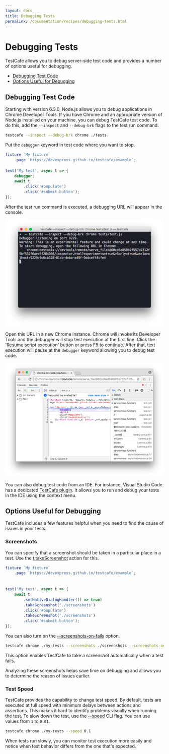 ```yaml
---
layout: docs
title: Debugging Tests
permalink: /documentation/recipes/debugging-tests.html
---
```

# Debugging Tests

TestCafe allows you to debug server-side test code and provides a number of options useful for debugging.

* [Debugging Test Code](#debugging-test-code)
* [Options Useful for Debugging](#options-useful-for-debugging)

## Debugging Test Code

Starting with version 6.3.0, Node.js allows you to debug applications in Chrome Developer Tools.
If you have Chrome and an appropriate version of Node.js installed on your machine,
you can debug TestCafe test code.
To do this, add the `--inspect` and `--debug-brk` flags to the test run command.

```sh
testcafe --inspect --debug-brk chrome ./tests
```

Put the `debugger` keyword in test code where you want to stop.

```js
fixture `My fixture`
    .page `https://devexpress.github.io/testcafe/example`;

test('My test', async t => {
    debugger;
    await t
        .click('#populate')
        .click('#submit-button');
});
```

After the test run command is executed, a debugging URL will appear in the console.

![Console with a debugging URL](../../images/debugging/server-debugging-console.png)

Open this URL in a new Chrome instance. Chrome will invoke its Developer Tools and the debugger will stop test execution at the first line.
Click the 'Resume script execution' button or press F5 to continue. After that, text execution will pause at the `debugger` keyword allowing you to debug test code.

![Chrome Developer Tools](../../images/debugging/server-debugging-chrome.png)

You can also debug test code from an IDE.
For instance, Visual Studio Code has a dedicated [TestCafe plugin](https://github.com/romanresh/vscode-testcafe).
It allows you to run and debug your tests in the IDE using the context menu.

## Options Useful for Debugging

TestCafe includes a few features helpful when you need to find the cause of issues in your tests.

### Screenshots

You can specify that a screenshot should be taken in a particular place in a test.
Use the [t.takeScreenshot](../test-api/actions/take-screenshot.md) action for this.

```js
fixture `My fixture`
    .page `https://devexpress.github.io/testcafe/example`;


test('My test', async t => {
    await t
        .setNativeDialogHandler(() => true)
        .takeScreenshot('./screenshots')
        .click('#populate')
        .takeScreenshot('./screenshots')
        .click('#submit-button');
});
```

You can also turn on the [--screenshots-on-fails](../using-testcafe/command-line-interface.html#-s---screenshots-on-fails)
option.

```sh
testcafe chrome ./my-tests --screenshots ./screenshots --screenshots-on-fails
```

This option enables TestCafe to take a screenshot automatically when a test fails.

Analyzing these screenshots helps save time on debugging and allows you to determine the reason of issues earlier.

### Test Speed

TestCafe provides the capability to change test speed. By default, tests are executed at full speed with minimum delays between actions and assertions.
This makes it hard to identify problems visually when running the test.
To slow down the test, use the [--speed](../using-testcafe/command-line-interface.html#--speed-factor)
CLI flag. You can use values from `1` to `0.01`.

```sh
testcafe chrome ./my-tests --speed 0.1
```

When tests run slowly, you can monitor test execution more easily and notice when test behavior differs from the one that's expected.